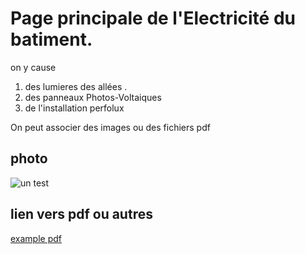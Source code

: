 # Page principale de l'Electricité du batiment.

on y cause 

1. des lumieres des allées . 
2. des panneaux Photos-Voltaiques
3. de l'installation perfolux

On peut associer des images ou des fichiers pdf

## photo
![un test](images/PerfoLux_logo.jpg)


## lien vers pdf ou autres
[example pdf](feuille_2991.pdf)

